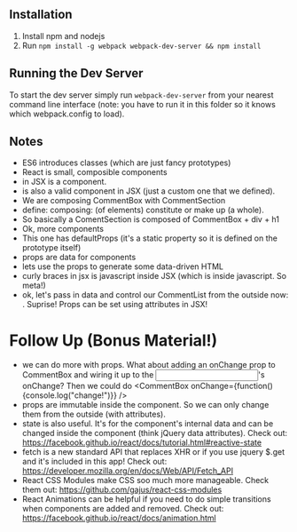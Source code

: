 ## Installation

1. Install npm and nodejs
2. Run `npm install -g webpack webpack-dev-server && npm install`


## Running the Dev Server

To start the dev server simply run `webpack-dev-server` from your nearest command line interface (note: you have to run it in this folder so it knows which webpack.config to load).

## Notes
- ES6 introduces classes (which are just fancy prototypes)
- React is small, composible components
- <div></div> in JSX is a component.
- <CommentBox></CommentBox> is also a valid component in JSX (just a custom one that we defined).
- We are composing CommentBox with CommentSection
- define: composing: (of elements) constitute or make up (a whole).
- So basically a ComentSection is composed of CommentBox + div + h1
- Ok, more components
- This one has defaultProps (it's a static property so it is defined on the prototype itself)
- props are data for components
- lets use the props to generate some data-driven HTML
- curly braces in jsx is javascript inside JSX (which is inside javascript. So meta!)
- ok, let's pass in data and control our CommentList from the outside now: <CommentList comments={myComments} />. Suprise! Props can be set using attributes in JSX!

# Follow Up (Bonus Material!)
- we can do more with props. What about adding an onChange prop to CommentBox and wiring it up to the <input>'s onChange? Then we could do <CommentBox onChange={function() {console.log("change!")}} />
- props are immutable inside the component. So we can only change them from the outside (with attributes).
- state is also useful. It's for the component's internal data and can be changed inside the component (think jQuery data attributes).
Check out: https://facebook.github.io/react/docs/tutorial.html#reactive-state
- fetch is a new standard API that replaces XHR or if you use jquery $.get and it's included in this app!
Check out: https://developer.mozilla.org/en/docs/Web/API/Fetch_API
- React CSS Modules make CSS soo much more manageable. Check them out: https://github.com/gajus/react-css-modules
- React Animations can be helpful if you need to do simple transitions when components are added and removed.
Check out: https://facebook.github.io/react/docs/animation.html
